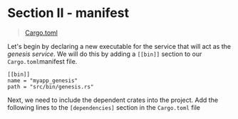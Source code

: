 # Section II - manifest

> [Cargo.toml](https://github.com/dsietz/daas-workshop/blob/master/rust-daas/Cargo.toml)

Let's begin by declaring a new executable for the service that will act as the _genesis service_. We will do this by adding a `[[bin]]` section to our `Cargo.toml`manifest file.

```text
[[bin]]
name = "myapp_genesis"
path = "src/bin/genesis.rs"
```

Next, we need to include the dependent crates into the project. Add the following lines to the `[dependencies]` section in the `Cargo.toml` file

